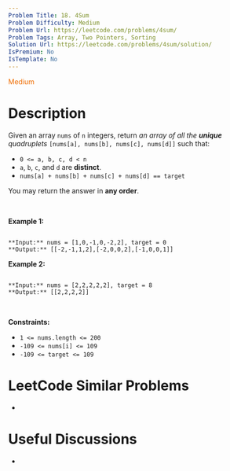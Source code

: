 ```yaml
---
Problem Title: 18. 4Sum
Problem Difficulty: Medium
Problem Url: https://leetcode.com/problems/4sum/
Problem Tags: Array, Two Pointers, Sorting
Solution Url: https://leetcode.com/problems/4sum/solution/
IsPremium: No
IsTemplate: No
---
```


<span style="color: rgb(239, 108, 0);">Medium</span>

# Description

Given an array `nums` of `n` integers, return *an array of all the **unique** quadruplets* `[nums[a], nums[b], nums[c], nums[d]]` such that:


* `0 <= a, b, c, d < n`
* `a`, `b`, `c`, and `d` are **distinct**.
* `nums[a] + nums[b] + nums[c] + nums[d] == target`


You may return the answer in **any order**.


 


**Example 1:**



```

**Input:** nums = [1,0,-1,0,-2,2], target = 0
**Output:** [[-2,-1,1,2],[-2,0,0,2],[-1,0,0,1]]

```

**Example 2:**



```

**Input:** nums = [2,2,2,2,2], target = 8
**Output:** [[2,2,2,2]]

```

 


**Constraints:**


* `1 <= nums.length <= 200`
* `-109 <= nums[i] <= 109`
* `-109 <= target <= 109`




# LeetCode Similar Problems

- []()

# Useful Discussions

- []()
